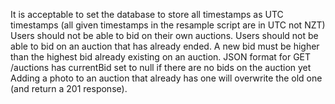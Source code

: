 It is acceptable to set the database to store all timestamps as UTC timestamps
    (all given timestamps in the resample script are in UTC not NZT)
Users should not be able to bid on their own auctions.
Users should not be able to bid on an auction that has already ended.
A new bid must be higher than the highest bid already existing on an auction.
JSON format for GET /auctions has currentBid set to null if there are no bids on the auction yet
Adding a photo to an auction that already has one will overwrite the old one (and return a 201 response).